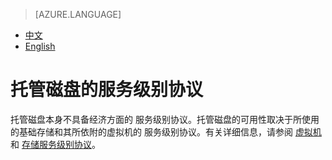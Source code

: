 <properties
	pageTitle="托管磁盘的服务级别协议 | Azure"
    description="托管磁盘的服务级别协议"
    services=""
    documentationCenter=""
    authors=""
    manager=""
    editor=""
    tags=""/>

<tags ms.service="legal" ms.date="8/2017" wacn.date="8/2017" wacn.lang="cn"/>

> [AZURE.LANGUAGE]
- [中文](/support/sla/managed-disks/)
- [English](/support/sla/managed-disks-en/)
# 托管磁盘的服务级别协议 

<p>托管磁盘本身不具备经济方面的 服务级别协议。托管磁盘的可用性取决于所使用的基础存储和其所依附的虚拟机的 服务级别协议。有关详细信息，请参阅 <a id="managed-disks_virtual-machines" href="/virtual-machines/" target="_blank">虚拟机</a> 和 <a href="/storage/" id="managed-disks_storage" tatget="_blank">存储服务级别协议</a>。</p>
